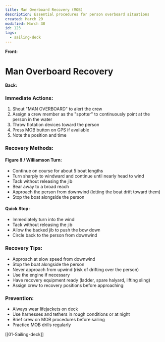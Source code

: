 ```yaml
---
title: Man Overboard Recovery (MOB)
description: Essential procedures for person overboard situations
created: March 29
modified: March 30
id: 123
tags:
  - sailing-deck
---
```


**Front:**
# Man Overboard Recovery

**Back:**
<h3>Immediate Actions:</h3>
<ol>
  <li>Shout "MAN OVERBOARD" to alert the crew</li>
  <li>Assign a crew member as the "spotter" to continuously point at the person in the water</li>
  <li>Throw flotation devices toward the person</li>
  <li>Press MOB button on GPS if available</li>
  <li>Note the position and time</li>
</ol>

<div class="recovery-section">
  <h3>Recovery Methods:</h3>

  <h4>Figure 8 / Williamson Turn:</h4>
  <ul>
    <li>Continue on course for about 5 boat lengths</li>
    <li>Turn sharply to windward and continue until nearly head to wind</li>
    <li>Tack without releasing the jib</li>
    <li>Bear away to a broad reach</li>
    <li>Approach the person from downwind (letting the boat drift toward them)</li>
    <li>Stop the boat alongside the person</li>
  </ul>

  <h4>Quick Stop:</h4>
  <ul>
    <li>Immediately turn into the wind</li>
    <li>Tack without releasing the jib</li>
    <li>Allow the backed jib to push the bow down</li>
    <li>Circle back to the person from downwind</li>
  </ul>
</div>

<div class="tips-section">
  <h3>Recovery Tips:</h3>
  <ul>
    <li>Approach at slow speed from downwind</li>
    <li>Stop the boat alongside the person</li>
    <li>Never approach from upwind (risk of drifting over the person)</li>
    <li>Use the engine if necessary</li>
    <li>Have recovery equipment ready (ladder, spare halyard, lifting sling)</li>
    <li>Assign crew to recovery positions before approaching</li>
  </ul>
</div>

<div class="prevention-section">
  <h3>Prevention:</h3>
  <ul>
    <li>Always wear lifejackets on deck</li>
    <li>Use harnesses and tethers in rough conditions or at night</li>
    <li>Brief crew on MOB procedures before sailing</li>
    <li>Practice MOB drills regularly</li>
  </ul>
</div>
[[01-Sailing-deck]]